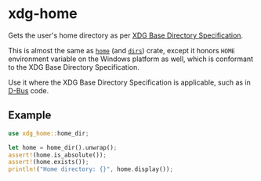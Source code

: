 # xdg-home

Gets the user's home directory as per [XDG Base Directory Specification][xdg].

This is almost the same as [`home`] (and [`dirs`]) crate, except it honors `HOME` environment
variable on the Windows platform as well, which is conformant to the XDG Base Directory
Specification.

Use it where the XDG Base Directory Specification is applicable, such as in [D-Bus] code.

## Example

```rust
use xdg_home::home_dir;

let home = home_dir().unwrap();
assert!(home.is_absolute());
assert!(home.exists());
println!("Home directory: {}", home.display());
```

[xdg]: https://specifications.freedesktop.org/basedir-spec/basedir-spec-latest.html
[`home`]: https://crates.io/crates/home
[`dirs`]: https://crates.io/crates/dirs
[D-Bus]: https://dbus.freedesktop.org/doc/dbus-specification.html
